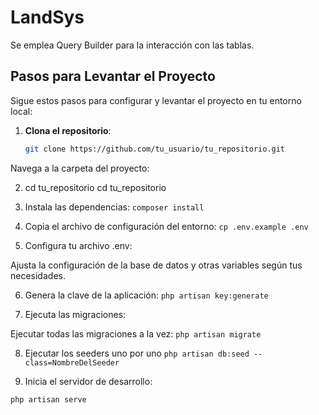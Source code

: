 # LandSys

Se emplea Query Builder para la interacción con las tablas.

## Pasos para Levantar el Proyecto

Sigue estos pasos para configurar y levantar el proyecto en tu entorno local:

1. **Clona el repositorio**:
   ```bash
   git clone https://github.com/tu_usuario/tu_repositorio.git

Navega a la carpeta del proyecto:

2. cd tu_repositorio
  cd tu_repositorio

3. Instala las dependencias:
  `composer install`

4. Copia el archivo de configuración del entorno:
  `cp .env.example .env`

5. Configura tu archivo .env:

  Ajusta la configuración de la base de datos y otras variables según tus necesidades.

6. Genera la clave de la aplicación:
  `php artisan key:generate`

7. Ejecuta las migraciones:

  Ejecutar todas las migraciones a la vez:
  `php artisan migrate`

8. Ejecutar los seeders uno por uno
  `php artisan db:seed --class=NombreDelSeeder`

9. Inicia el servidor de desarrollo:

`php artisan serve`

